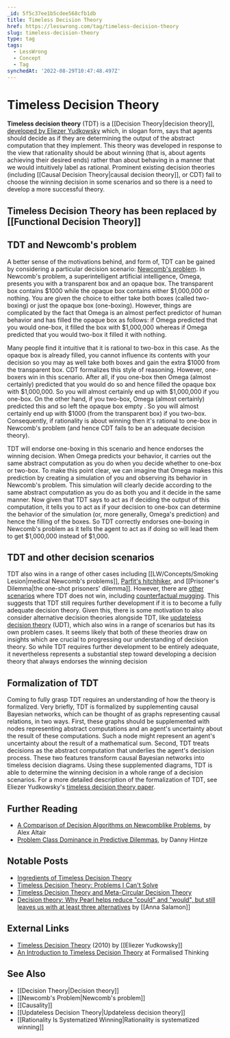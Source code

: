 ```yaml
---
_id: 5f5c37ee1b5cdee568cfb1db
title: Timeless Decision Theory
href: https://lesswrong.com/tag/timeless-decision-theory
slug: timeless-decision-theory
type: tag
tags:
  - LessWrong
  - Concept
  - Tag
synchedAt: '2022-08-29T10:47:48.497Z'
---
```

# Timeless Decision Theory

**Timeless decision theory** (TDT) is a [[Decision Theory|decision theory]], [developed by Eliezer Yudkowsky](http://intelligence.org/files/TDT.pdf) which, in slogan form, says that agents should decide as if they are determining the output of the abstract computation that they implement. This theory was developed in response to the view that rationality should be about winning (that is, about agents achieving their desired ends) rather than about behaving in a manner that we would intuitively label as rational. Prominent existing decision theories (including [[Causal Decision Theory|causal decision theory]], or CDT) fail to choose the winning decision in some scenarios and so there is a need to develop a more successful theory.

## Timeless Decision Theory has been replaced by [[Functional Decision Theory]]

<more needed>

## TDT and Newcomb's problem

A better sense of the motivations behind, and form of, TDT can be gained by considering a particular decision scenario: [Newcomb's problem](http://lesswrong.com/lw/nc/newcombs_problem_and_regret_of_rationality/). In Newcomb's problem, a superintelligent artificial intelligence, Omega, presents you with a transparent box and an opaque box. The transparent box contains $1000 while the opaque box contains either $1,000,000 or nothing. You are given the choice to either take both boxes (called two-boxing) or just the opaque box (one-boxing). However, things are complicated by the fact that Omega is an almost perfect predictor of human behavior and has filled the opaque box as follows: if Omega predicted that you would one-box, it filled the box with $1,000,000 whereas if Omega predicted that you would two-box it filled it with nothing.

Many people find it intuitive that it is rational to two-box in this case. As the opaque box is already filled, you cannot influence its contents with your decision so you may as well take both boxes and gain the extra $1000 from the transparent box. CDT formalizes this style of reasoning. However, one-boxers win in this scenario. After all, if you one-box then Omega (almost certainly) predicted that you would do so and hence filled the opaque box with $1,000,000. So you will almost certainly end up with $1,000,000 if you one-box. On the other hand, if you two-box, Omega (almost certainly) predicted this and so left the opaque box empty . So you will almost certainly end up with $1000 (from the transparent box) if you two-box. Consequently, if rationality is about winning then it's rational to one-box in Newcomb's problem (and hence CDT fails to be an adequate decision theory).

TDT will endorse one-boxing in this scenario and hence endorses the winning decision. When Omega predicts your behavior, it carries out the same abstract computation as you do when you decide whether to one-box or two-box. To make this point clear, we can imagine that Omega makes this prediction by creating a simulation of you and observing its behavior in Newcomb's problem. This simulation will clearly decide according to the same abstract computation as you do as both you and it decide in the same manner. Now given that TDT says to act as if deciding the output of this computation, it tells you to act as if your decision to one-box can determine the behavior of the simulation (or, more generally, Omega's prediction) and hence the filling of the boxes. So TDT correctly endorses one-boxing in Newcomb's problem as it tells the agent to act as if doing so will lead them to get $1,000,000 instead of $1,000.

## TDT and other decision scenarios

TDT also wins in a range of other cases including [[LW/Concepts/Smoking Lesion|medical Newcomb's problems]], [Parfit's hitchhiker](http://lesswrong.com/lw/135/timeless_decision_theory_problems_i_cant_solve/), and [[Prisoner's Dilemma|the one-shot prisoners' dilemma]]. However, there are [other scenarios](http://lesswrong.com/lw/135/timeless_decision_theory_problems_i_cant_solve/) where TDT does not win, including [counterfactual mugging](http://lesswrong.com/lw/3l/counterfactual_mugging/). This suggests that TDT still requires further development if it is to become a fully adequate decision theory. Given this, there is some motivation to also consider alternative decision theories alongside TDT, like [updateless decision theory](http://lesswrong.com/lw/15m/towards_a_new_decision_theory/) (UDT), which also wins in a range of scenarios but has its own problem cases. It seems likely that both of these theories draw on insights which are crucial to progressing our understanding of decision theory. So while TDT requires further development to be entirely adequate, it nevertheless represents a substantial step toward developing a decision theory that always endorses the winning decision

## Formalization of TDT

Coming to fully grasp TDT requires an understanding of how the theory is formalized. Very briefly, TDT is formalized by supplementing causal Bayesian networks, which can be thought of as graphs representing causal relations, in two ways. First, these graphs should be supplemented with nodes representing abstract computations and an agent's uncertainty about the result of these computations. Such a node might represent an agent's uncertainty about the result of a mathematical sum. Second, TDT treats decisions as the abstract computation that underlies the agent's decision process. These two features transform causal Bayesian networks into timeless decision diagrams. Using these supplemented diagrams, TDT is able to determine the winning decision in a whole range of a decision scenarios. For a more detailed description of the formalization of TDT, see Eliezer Yudkowsky's [timeless decision theory paper](http://intelligence.org/files/TDT.pdf).

## Further Reading

- [A Comparison of Decision Algorithms on Newcomblike Problems](https://intelligence.org/files/Comparison.pdf), by Alex Altair
- [Problem Class Dominance in Predictive Dilemmas](https://intelligence.org/wp-content/uploads/2014/10/Hintze-Problem-Class-Dominance-In-Predictive-Dilemmas.pdf), by Danny Hintze

## Notable Posts

- [Ingredients of Timeless Decision Theory](http://lesswrong.com/lw/15z/ingredients_of_timeless_decision_theory/)
- [Timeless Decision Theory: Problems I Can't Solve](http://lesswrong.com/lw/135/timeless_decision_theory_problems_i_cant_solve/)
- [Timeless Decision Theory and Meta-Circular Decision Theory](http://lesswrong.com/lw/164/timeless_decision_theory_and_metacircular/)
- [Decision theory: Why Pearl helps reduce "could" and "would", but still leaves us with at least three alternatives](http://lesswrong.com/lw/17b/decision_theory_why_pearl_helps_reduce_could_and/) by [[Anna Salamon]]

## External Links

- [Timeless Decision Theory](http://intelligence.org/files/TDT.pdf) (2010) by [[Eliezer Yudkowsky]]
- [An Introduction to Timeless Decision Theory](http://formalisedthinking.wordpress.com/2010/08/19/an-introduction-to-timeless-decision-theory/) at Formalised Thinking

## See Also

- [[Decision Theory|Decision theory]]
- [[Newcomb's Problem|Newcomb's problem]]
- [[Causality]]
- [[Updateless Decision Theory|Updateless decision theory]]
- [[Rationality Is Systematized Winning|Rationality is systematized winning]]